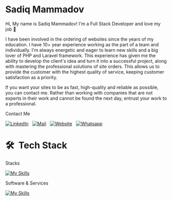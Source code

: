 # Sadiq Mammadov

Hi, My name is Sadiq Mammadov!
I'm a Full Stack Developer and love my job 💙

I have been involved in the ordering of websites since the years of my education. I have 10+ year experience working as the part of a team and individually. I'm always energetic and eager to learn new skills and a big lover of PHP and Laravel framework. This experience has given me the ability to develop the client's idea and turn it into a successful project, along with mastering the professional solutions of site orders. This allows us to provide the customer with the highest quality of service, keeping customer satisfaction as a priority.

If you want your sites to be as fast, high-quality and reliable as possible, you can contact me. Rather than working with companies that are not experts in their work and cannot be found the next day, entrust your work to a professional.


Contact Me

<a href="https://www.linkedin.com/in/sadiq-memmedov/" target="_blank"><img src="https://img.shields.io/badge/linkedin-%230077B5.svg?&style=for-the-badge&logo=linkedin&logoColor=white" alt="LinkedIn" /></a>&nbsp;&nbsp;
<a href="mailto:sadiqmemmedov93@mail.ru" target="_blank"><img src="https://img.shields.io/badge/mail-%23D14836.svg?&style=for-the-badge&logo=gmail&logoColor=white" alt="Mail"/></a>&nbsp;&nbsp;
<a href="https://mrsadiq.info" target="_blank"><img src="https://img.shields.io/badge/WEBSITE-4285F4?style=for-the-badge&logo=GoogleChrome&logoColor=white" alt="Website"/></a>&nbsp;&nbsp;
<a href="https://api.whatsapp.com/send?phone=994774340711" target="_blank"><img src="https://img.shields.io/badge/WhatsApp-25D366?style=for-the-badge&logo=whatsapp&logoColor=white" alt="Whatsapp"/></a>&nbsp;&nbsp;


# 🛠 &nbsp;Tech Stack

Stacks

[![My Skills](https://skillicons.dev/icons?i=php,laravel,git,mysql,js,jquery,html,css,bootstrap,sass,seo&theme=light)](https://mrsadiq.info)

Software & Services

[![My Skills](https://skillicons.dev/icons?i=git,github,postman,stackoverflow,cloudflare,linux&theme=light)](https://mrsadiq.info)
